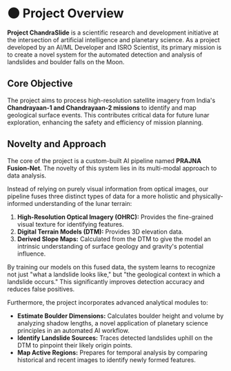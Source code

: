 # 🌑 Project Overview

**Project ChandraSlide** is a scientific research and development initiative at the intersection of artificial intelligence and planetary science. As a project developed by an AI/ML Developer and ISRO Scientist, its primary mission is to create a novel system for the automated detection and analysis of landslides and boulder falls on the Moon.

## Core Objective

The project aims to process high-resolution satellite imagery from India's **Chandrayaan-1 and Chandrayaan-2 missions** to identify and map geological surface events. This contributes critical data for future lunar exploration, enhancing the safety and efficiency of mission planning.

## Novelty and Approach

The core of the project is a custom-built AI pipeline named **PRAJNA Fusion-Net**. The novelty of this system lies in its multi-modal approach to data analysis.

Instead of relying on purely visual information from optical images, our pipeline fuses three distinct types of data for a more holistic and physically-informed understanding of the lunar terrain:

1.  **High-Resolution Optical Imagery (OHRC):** Provides the fine-grained visual texture for identifying features.
2.  **Digital Terrain Models (DTM):** Provides 3D elevation data.
3.  **Derived Slope Maps:** Calculated from the DTM to give the model an intrinsic understanding of surface geology and gravity's potential influence.

By training our models on this fused data, the system learns to recognize not just "what a landslide looks like," but "the geological context in which a landslide occurs." This significantly improves detection accuracy and reduces false positives.

Furthermore, the project incorporates advanced analytical modules to:
-   **Estimate Boulder Dimensions:** Calculates boulder height and volume by analyzing shadow lengths, a novel application of planetary science principles in an automated AI workflow.
-   **Identify Landslide Sources:** Traces detected landslides uphill on the DTM to pinpoint their likely origin points.
-   **Map Active Regions:** Prepares for temporal analysis by comparing historical and recent images to identify newly formed features.


